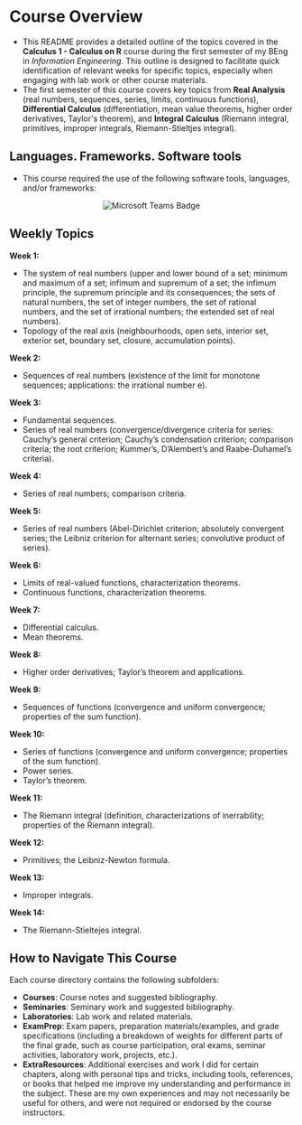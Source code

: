 # Course Overview

- This README provides a detailed outline of the topics covered in the **Calculus 1 - Calculus on R** course during the first semester of my BEng in _Information Engineering_. This outline is designed to facilitate quick identification of relevant weeks for specific topics, especially when engaging with lab work or other course materials.
- The first semester of this course covers key topics from **Real Analysis** (real numbers, sequences, series, limits, continuous functions), **Differential Calculus** (differentiation, mean value theorems, higher order derivatives, Taylor's theorem), and **Integral Calculus** (Riemann integral, primitives, improper integrals, Riemann-Stieltjes integral).

## Languages. Frameworks. Software tools

- This course required the use of the following software tools, languages, and/or frameworks:

<div align="center">
  
<p>
<img alt="Microsoft Teams Badge" src="https://img.shields.io/badge/MicrosoftTeams-%236264A7?style=for-the-badge&logo=microsoftteams&logoColor=white">
</p>
  
</div>

## Weekly Topics

**Week 1:** 
- The system of real numbers (upper and lower bound of a set; minimum and maximum of a set; infimum and supremum of a set; the infimum principle, the supremum principle and its consequences; the sets of natural numbers, the set of integer numbers, the set of rational numbers, and the set of irrational numbers; the extended set of real numbers).
- Topology of the real axis (neighbourhoods, open sets, interior set, exterior set, boundary set, closure, accumulation points).

**Week 2:**
- Sequences of real numbers (existence of the limit for monotone sequences; applications: the irrational number e).

**Week 3:**
- Fundamental sequences.
- Series of real numbers (convergence/divergence criteria for series: Cauchy’s general criterion; Cauchy’s condensation criterion; comparison criteria; the root criterion; Kummer’s, D’Alembert’s and Raabe-Duhamel’s criteria).

**Week 4:**
- Series of real numbers; comparison criteria.

**Week 5:**
- Series of real numbers (Abel-Dirichlet criterion; absolutely convergent series; the Leibniz criterion for alternant series; convolutive product of series).

**Week 6:**
- Limits of real-valued functions, characterization theorems.
- Continuous functions, characterization theorems.

**Week 7:**
- Differential calculus.
- Mean theorems.

**Week 8:**
- Higher order derivatives; Taylor’s theorem and applications.

**Week 9:**
- Sequences of functions (convergence and uniform convergence; properties of the sum function).

**Week 10:**
- Series of functions (convergence and uniform convergence; properties of the sum function).
- Power series.
- Taylor’s theorem.

**Week 11:**
- The Riemann integral (definition, characterizations of inerrability; properties of the Riemann integral).

**Week 12:**
- Primitives; the Leibniz-Newton formula.

**Week 13:**
- Improper integrals.

**Week 14:**
- The Riemann-Stieltejes integral.

## How to Navigate This Course

Each course directory contains the following subfolders:

- **Courses**: Course notes and suggested bibliography.
- **Seminaries**: Seminary work and suggested bibliography.
- **Laboratories**: Lab work and related materials.
- **ExamPrep**: Exam papers, preparation materials/examples, and grade specifications (including a breakdown of weights for different parts of the final grade, such as course participation, oral exams, seminar activities, laboratory work, projects, etc.).
- **ExtraResources**: Additional exercises and work I did for certain chapters, along with personal tips and tricks, including tools, references, or books that helped me improve my understanding and performance in the subject. These are my own experiences and may not necessarily be useful for others, and were not required or endorsed by the course instructors.
